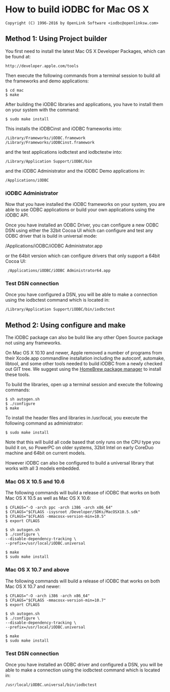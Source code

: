 # How to build iODBC for Mac OS X

    Copyright (C) 1996-2016 by OpenLink Software <iodbc@openlinksw.com>

## Method 1: Using Project builder
You first need to install the latest Mac OS X Developer Packages, which can be found at:

    http://developer.apple.com/tools

Then execute the following commands from a terminal session to build all the frameworks and demo applications:

    $ cd mac 
    $ make


After building the iODBC libraries and applications, you have to install them on your system with the command:

    $ sudo make install

This installs the iODBCinst and iODBC frameworks into:

    /Library/Frameworks/iODBC.framework 
    /Library/Frameworks/iODBCinst.framework

and the test applications iodbctest and iodbctestw into:

    /Library/Application Support/iODBC/bin

and the iODBC Administrator and the iODBC Demo applications in:

    /Applications/iODBC


### iODBC Administrator
Now that you have installed the iODBC frameworks on your system, you are able to use ODBC applications or build your own
applications using the iODBC API.

Once you have installed an ODBC Driver, you can configure a new ODBC DSN using either the 32bit Cocoa UI which can configure
and test any ODBC driver that is build in universal mode:

  /Applications/iODBC/iODBC Administrator.app

or the 64bit version which can configure drivers that only support a 64bit Cocoa UI:

     /Applications/iODBC/iODBC Administrator64.app

### Test DSN connection 
Once you have configured a DSN, you will be able to make a connection using the iodbctest command which is located in:

    /Library/Application Support/iODBC/bin/iodbctest



## Method 2: Using configure and make
The iODBC package can also be build like any other Open Source package not using any frameworks.

On Mac OS X 10.10 and newer, Apple removed a number of programs from their Xcode.app commandline installation including
the autoconf, automake, libtool, and some other tools needed to build iODBC from a newly checked out GIT tree. We suggest
using the [HomeBrew package manager](http://brew.sh/) to install these tools.

To build the libraries, open up a terminal session and execute the following commands:

    $ sh autogen.sh
    $ ./configure
    $ make

To install the header files and libraries in /usr/local, you execute the following command as administrator:

    $ sudo make install

Note that this will build all code based that only runs on the CPU type you build it on, so PowerPC on older systems, 32bit
Intel on early CoreDuo machine and 64bit on current models.

However iODBC can also be configured to build a universal library that works with all 3 models embedded.


### Mac OS X 10.5 and 10.6
The following commands will build a release of iODBC that works on both Mac OS X 10.5 as well as Mac OS X 10.6:

    $ CFLAGS="-O -arch ppc -arch i386 -arch x86_64"
    $ CFLAGS="$CFLAGS -isysroot /Developer/SDKs/MacOSX10.5.sdk"
    $ CFLAGS="$CFLAGS -mmacosx-version-min=10.5"
    $ export CFLAGS

    $ sh autogen.sh
    $ ./configure \
	--disable-dependency-tracking \
	--prefix=/usr/local/iODBC.universal

    $ make
    $ sudo make install

### Mac OS X 10.7 and above
The following commands will build a release of iODBC that works on both Mac OS X 10.7 and newer:

    $ CFLAGS="-O -arch i386 -arch x86_64"
    $ CFLAGS="$CFLAGS -mmacosx-version-min=10.7"
    $ export CFLAGS

    $ sh autogen.sh
    $ ./configure \
	--disable-dependency-tracking \
	--prefix=/usr/local/iODBC.universal

    $ make
    $ sudo make install


### Test DSN connection
Once you have installed an ODBC driver and configured a DSN, you will be able to make a connection using the iodbctest
command which is located in:

    /usr/local/iODBC.universal/bin/iodbctest
